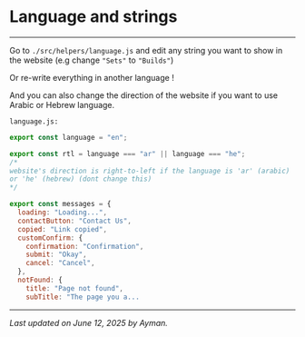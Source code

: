 # Language and strings

---

Go to `./src/helpers/language.js` and edit any string you want to show in the website (e.g change `"Sets"` to `"Builds"`)

Or re-write everything in another language !

And you can also change the direction of the website if you want to use Arabic or Hebrew language.

`language.js:`

```javascript
export const language = "en";

export const rtl = language === "ar" || language === "he";
/*
website's direction is right-to-left if the language is 'ar' (arabic)
or 'he' (hebrew) (dont change this)
*/

export const messages = {
  loading: "Loading...",
  contactButton: "Contact Us",
  copied: "Link copied",
  customConfirm: {
    confirmation: "Confirmation",
    submit: "Okay",
    cancel: "Cancel",
  },
  notFound: {
    title: "Page not found",
    subTitle: "The page you a...
```

---

_Last updated on June 12, 2025 by Ayman._
